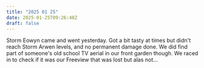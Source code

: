 ```yaml
---
title: "2025 01 25"
date: 2025-01-25T09:26:48Z
draft: false
---
```


Storm Eowyn came and went yesterday. Got a bit tasty at times but didn't reach Storm Arwen levels, and no permanent damage done. We did find part of someone's old school TV aerial in our front garden though. We raced in to check if it was our Freeview that was lost but alas not...
